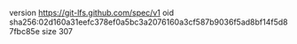 version https://git-lfs.github.com/spec/v1
oid sha256:02d160a31eefc378ef0a5bc3a2076160a3cf587b9036f5ad8bf14f5d87fbc85e
size 307
